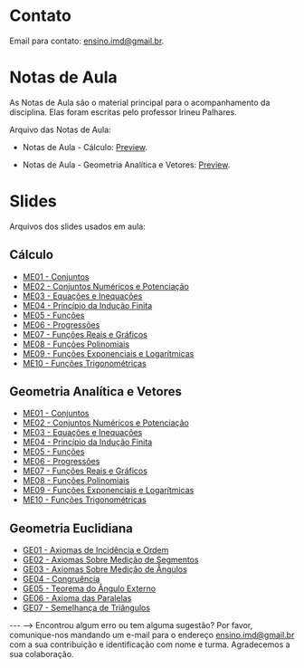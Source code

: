 <!-- # Informações Gerais
As informações sobre a oferta da disciplina no período 2020.2 podem ser lidas no [Plano de Curso](https://drive.google.com/file/d/1P5gzhI-wrO_lZKLjTi2-reVs7j3ia8bb/view?usp=sharing). Uma live de dúvidas sobre esse plano pode ser assistida [aqui](https://drive.google.com/drive/folders/1H70yHhUw56rLBTXCzbOfJ-ODy1v9OkPd?usp=sharing). -->

# Contato
Email para contato: [ensino.imd@gmail.br](mailto:ensino.imd@gmail.br).

# Notas de Aula
As Notas de Aula são o material principal para o acompanhamento da disciplina. Elas foram escritas pelo professor Irineu Palhares.

Arquivo das Notas de Aula:
- Notas de Aula - Cálculo: [Preview](materiais/notas-de-aula-v1.14.pdf).

- Notas de Aula - Geometria Analítica e Vetores: [Preview](materiais/notas-de-aula-v1.14.pdf).


# Slides
Arquivos dos slides usados em aula:

## Cálculo
- [ME01 - Conjuntos](materiais/ME01%20-%20Conjuntos.pdf)
- [ME02 - Conjuntos Numéricos e Potenciação](materiais/ME02%20-%20Conjuntos%20Numéricos%20e%20Potenciação.pdf)
- [ME03 - Equações e Inequações](materiais/ME03%20-%20Equações%20e%20Inequações.pdf)
- [ME04 - Princípio da Indução Finita](materiais/ME04%20-%20Princípio%20da%20Indução%20Finita.pdf)
- [ME05 - Funções](materiais/ME05%20-%20Funções.pdf)
- [ME06 - Progressões](materiais/ME06%20-%20Progressões.pdf)
- [ME07 - Funções Reais e Gráficos](materiais/ME07%20-%20Funções%20Reais%20e%20Gráficos.pdf)
- [ME08 - Funções Polinomiais](materiais/ME08%20-%20Funções%20Polinomiais.pdf)
- [ME09 - Funções Exponenciais e Logarítmicas](materiais/ME09%20-%20Funções%20Exponenciais%20e%20Logarítmicas.pdf)
- [ME10 - Funções Trigonométricas](materiais/ME10%20-%20Funções%20Trigonométricas.pdf)

## Geometria Analítica e Vetores
- [ME01 - Conjuntos](materiais/ME01%20-%20Conjuntos.pdf)
- [ME02 - Conjuntos Numéricos e Potenciação](materiais/ME02%20-%20Conjuntos%20Numéricos%20e%20Potenciação.pdf)
- [ME03 - Equações e Inequações](materiais/ME03%20-%20Equações%20e%20Inequações.pdf)
- [ME04 - Princípio da Indução Finita](materiais/ME04%20-%20Princípio%20da%20Indução%20Finita.pdf)
- [ME05 - Funções](materiais/ME05%20-%20Funções.pdf)
- [ME06 - Progressões](materiais/ME06%20-%20Progressões.pdf)
- [ME07 - Funções Reais e Gráficos](materiais/ME07%20-%20Funções%20Reais%20e%20Gráficos.pdf)
- [ME08 - Funções Polinomiais](materiais/ME08%20-%20Funções%20Polinomiais.pdf)
- [ME09 - Funções Exponenciais e Logarítmicas](materiais/ME09%20-%20Funções%20Exponenciais%20e%20Logarítmicas.pdf)
- [ME10 - Funções Trigonométricas](materiais/ME10%20-%20Funções%20Trigonométricas.pdf)

## Geometria Euclidiana
- [GE01 - Axiomas de Incidência e Ordem](materiais/aula1_AxiomasIncidenciaEOrdem.pdf)
- [GE02 - Axiomas Sobre Medição de Segmentos](materiais/GE02%-%Axiomas%sobre%Medição%de%Segmentos.pdf)
- [GE03 - Axiomas Sobre Medição de Ângulos](materiais/ME03%20-%20Equações%20e%20Inequações.pdf)
- [GE04 - Congruência](materiais/ME04%20-%20Princípio%20da%20Indução%20Finita.pdf)
- [GE05 - Teorema do Ângulo Externo](materiais/ME05%20-%20Funções.pdf)
- [GE06 - Axioma das Paralelas](materiais/ME06%20-%20Progressões.pdf)
- [GE07 - Semelhança de Triângulos](materiais/ME07%20-%20Funções%20Reais%20e%20Gráficos.pdf)


--- -->
Encontrou algum erro ou tem alguma sugestão? Por favor, comunique-nos mandando um e-mail para o endereço [ensino.imd@gmail.br](mailto:ensino.imd@gmail.br) com a sua contribuição e identificação com nome e turma. Agradecemos a sua colaboração.
